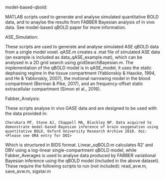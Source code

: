 model-based-qbold:

MATLAB scripts used to generate and analyse simulated quantitative BOLD data, and to anaylse the results from FABBER Bayesian analysis of in vivo data. See model-based qBOLD paper for more information. 

ASE_Simulation:

These scripts are used to generate and analyse simulated ASE qBOLD data from a single model voxel. qASE.m creates a .mat file of simulated ASE data (an example is included as data_qASE_example.mat), which can be analysed in a 2D grid search using gridSearchBayesian.m. The implementation of the qBOLD model is in qASE_model, it uses the static dephasing regime in the tissue compartment (Yablonskiy & Haacke, 1994, and He & Yablonskiy, 2007), the motional narrowing model in the blood compartment (Berman & Pike, 2017), and an frequency-offset static extracellular compartment (Simon et al., 2016). 

Fabber_Analysis:

These scripts analyse in vivo GASE data and are designed to be used with the data provided  in:

    Cherukara MT, Stone AJ, Chappell MA, Blockley NP. Data acquired to demonstrate model-based Bayesian inference of brain oxygenation using quantitative BOLD, Oxford University Research Archive 2018. doi: <Please see ORA entry for DOI> 

Which is structured in BIDS format. Linear_sqBOLD.m calculates R2’ and DBV using a log-linear single-compartment qBOLD model, while Fabber_Averages is used to analyse data produced by FABBER variational Bayesian inference using the qBOLD model (included in the above dataset). These require the following scripts to run (not included): read_avw.m, save_avw.m, sigstar.m 